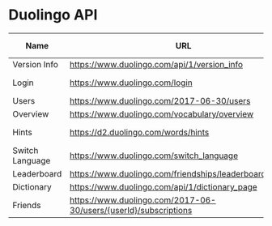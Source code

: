 # Duolingo API

| Name            | URL                                                                | Query Parameter                                        | Body                             | Required Auth |
| --------------- | ------------------------------------------------------------------ | ------------------------------------------------------ | -------------------------------- | ------------- |
| Version Info    | <https://www.duolingo.com/api/1/version_info>                      | -                                                      | -                                | NO            |
| Login           | <https://www.duolingo.com/login>                                   | ?login={username or email}&password={password}         | -                                | NO            |
| Users           | <https://www.duolingo.com/2017-06-30/users>                        | /{userid}                                              | -                                | YES           |
| Overview        | <https://www.duolingo.com/vocabulary/overview>                     | -                                                      | -                                | YES           |
| Hints           | <https://d2.duolingo.com/words/hints>                              | /{learningLanguage}/{formLanguage}?sentence={sentence} | -                                | YES           |
| Switch Language | <https://www.duolingo.com/switch_language>                         | -                                                      | from_language, learning_language | YES           |
| Leaderboard     | <https://www.duolingo.com/friendships/leaderboard_activity>        | -                                                      | -                                | YES           |
| Dictionary      | <https://www.duolingo.com/api/1/dictionary_page>                   | ?lexeme_id={lexemeId}                                  | -                                | YES           |
| Friends         | <https://www.duolingo.com/2017-06-30/users/{userId}/subscriptions> | -                                                      | -                                | YES           |
